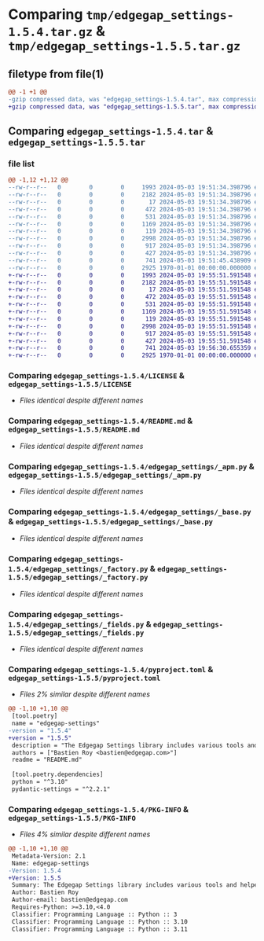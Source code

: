 # Comparing `tmp/edgegap_settings-1.5.4.tar.gz` & `tmp/edgegap_settings-1.5.5.tar.gz`

## filetype from file(1)

```diff
@@ -1 +1 @@
-gzip compressed data, was "edgegap_settings-1.5.4.tar", max compression
+gzip compressed data, was "edgegap_settings-1.5.5.tar", max compression
```

## Comparing `edgegap_settings-1.5.4.tar` & `edgegap_settings-1.5.5.tar`

### file list

```diff
@@ -1,12 +1,12 @@
--rw-r--r--   0        0        0     1993 2024-05-03 19:51:34.398796 edgegap_settings-1.5.4/LICENSE
--rw-r--r--   0        0        0     2182 2024-05-03 19:51:34.398796 edgegap_settings-1.5.4/README.md
--rw-r--r--   0        0        0       17 2024-05-03 19:51:34.398796 edgegap_settings-1.5.4/edgegap_settings/BUILD
--rw-r--r--   0        0        0      472 2024-05-03 19:51:34.398796 edgegap_settings-1.5.4/edgegap_settings/__init__.py
--rw-r--r--   0        0        0      531 2024-05-03 19:51:34.398796 edgegap_settings-1.5.4/edgegap_settings/_apm.py
--rw-r--r--   0        0        0     1169 2024-05-03 19:51:34.398796 edgegap_settings-1.5.4/edgegap_settings/_base.py
--rw-r--r--   0        0        0      119 2024-05-03 19:51:34.398796 edgegap_settings-1.5.4/edgegap_settings/_configuration.py
--rw-r--r--   0        0        0     2998 2024-05-03 19:51:34.398796 edgegap_settings-1.5.4/edgegap_settings/_factory.py
--rw-r--r--   0        0        0      917 2024-05-03 19:51:34.398796 edgegap_settings-1.5.4/edgegap_settings/_fields.py
--rw-r--r--   0        0        0      427 2024-05-03 19:51:34.398796 edgegap_settings-1.5.4/edgegap_settings/_logstash.py
--rw-r--r--   0        0        0      741 2024-05-03 19:51:45.438909 edgegap_settings-1.5.4/pyproject.toml
--rw-r--r--   0        0        0     2925 1970-01-01 00:00:00.000000 edgegap_settings-1.5.4/PKG-INFO
+-rw-r--r--   0        0        0     1993 2024-05-03 19:55:51.591548 edgegap_settings-1.5.5/LICENSE
+-rw-r--r--   0        0        0     2182 2024-05-03 19:55:51.591548 edgegap_settings-1.5.5/README.md
+-rw-r--r--   0        0        0       17 2024-05-03 19:55:51.591548 edgegap_settings-1.5.5/edgegap_settings/BUILD
+-rw-r--r--   0        0        0      472 2024-05-03 19:55:51.591548 edgegap_settings-1.5.5/edgegap_settings/__init__.py
+-rw-r--r--   0        0        0      531 2024-05-03 19:55:51.591548 edgegap_settings-1.5.5/edgegap_settings/_apm.py
+-rw-r--r--   0        0        0     1169 2024-05-03 19:55:51.591548 edgegap_settings-1.5.5/edgegap_settings/_base.py
+-rw-r--r--   0        0        0      119 2024-05-03 19:55:51.591548 edgegap_settings-1.5.5/edgegap_settings/_configuration.py
+-rw-r--r--   0        0        0     2998 2024-05-03 19:55:51.591548 edgegap_settings-1.5.5/edgegap_settings/_factory.py
+-rw-r--r--   0        0        0      917 2024-05-03 19:55:51.591548 edgegap_settings-1.5.5/edgegap_settings/_fields.py
+-rw-r--r--   0        0        0      427 2024-05-03 19:55:51.591548 edgegap_settings-1.5.5/edgegap_settings/_logstash.py
+-rw-r--r--   0        0        0      741 2024-05-03 19:56:30.655359 edgegap_settings-1.5.5/pyproject.toml
+-rw-r--r--   0        0        0     2925 1970-01-01 00:00:00.000000 edgegap_settings-1.5.5/PKG-INFO
```

### Comparing `edgegap_settings-1.5.4/LICENSE` & `edgegap_settings-1.5.5/LICENSE`

 * *Files identical despite different names*

### Comparing `edgegap_settings-1.5.4/README.md` & `edgegap_settings-1.5.5/README.md`

 * *Files identical despite different names*

### Comparing `edgegap_settings-1.5.4/edgegap_settings/_apm.py` & `edgegap_settings-1.5.5/edgegap_settings/_apm.py`

 * *Files identical despite different names*

### Comparing `edgegap_settings-1.5.4/edgegap_settings/_base.py` & `edgegap_settings-1.5.5/edgegap_settings/_base.py`

 * *Files identical despite different names*

### Comparing `edgegap_settings-1.5.4/edgegap_settings/_factory.py` & `edgegap_settings-1.5.5/edgegap_settings/_factory.py`

 * *Files identical despite different names*

### Comparing `edgegap_settings-1.5.4/edgegap_settings/_fields.py` & `edgegap_settings-1.5.5/edgegap_settings/_fields.py`

 * *Files identical despite different names*

### Comparing `edgegap_settings-1.5.4/pyproject.toml` & `edgegap_settings-1.5.5/pyproject.toml`

 * *Files 2% similar despite different names*

```diff
@@ -1,10 +1,10 @@
 [tool.poetry]
 name = "edgegap-settings"
-version = "1.5.4"
+version = "1.5.5"
 description = "The Edgegap Settings library includes various tools and helpers for interacting with Explicit Settings Models. It is designed for use within the Edgegap organization."
 authors = ["Bastien Roy <bastien@edgegap.com>"]
 readme = "README.md"
 
 [tool.poetry.dependencies]
 python = "^3.10"
 pydantic-settings = "^2.2.1"
```

### Comparing `edgegap_settings-1.5.4/PKG-INFO` & `edgegap_settings-1.5.5/PKG-INFO`

 * *Files 4% similar despite different names*

```diff
@@ -1,10 +1,10 @@
 Metadata-Version: 2.1
 Name: edgegap-settings
-Version: 1.5.4
+Version: 1.5.5
 Summary: The Edgegap Settings library includes various tools and helpers for interacting with Explicit Settings Models. It is designed for use within the Edgegap organization.
 Author: Bastien Roy
 Author-email: bastien@edgegap.com
 Requires-Python: >=3.10,<4.0
 Classifier: Programming Language :: Python :: 3
 Classifier: Programming Language :: Python :: 3.10
 Classifier: Programming Language :: Python :: 3.11
```

